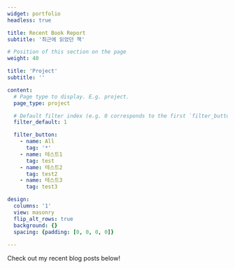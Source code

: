 ```yaml
---
widget: portfolio
headless: true 

title: Recent Book Report
subtitle: '최근에 읽었던 책'

# Position of this section on the page
weight: 40

title: 'Project'
subtitle: ''

content:
  # Page type to display. E.g. project.
  page_type: project

  # Default filter index (e.g. 0 corresponds to the first `filter_button` instance below).
  filter_default: 1

  filter_button:
    - name: All
      tag: '*'
    - name: 테스트1
      tag: test
    - name: 테스트2
      tag: test2
    - name: 테스트3
      tag: test3

design:
  columns: '1'
  view: masonry
  flip_alt_rows: true
  background: {}
  spacing: {padding: [0, 0, 0, 0]}
  
---
```


Check out my recent blog posts below!
